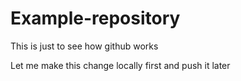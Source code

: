 # Example-repository
This is just to see how github works

Let me make this change locally first and push it later